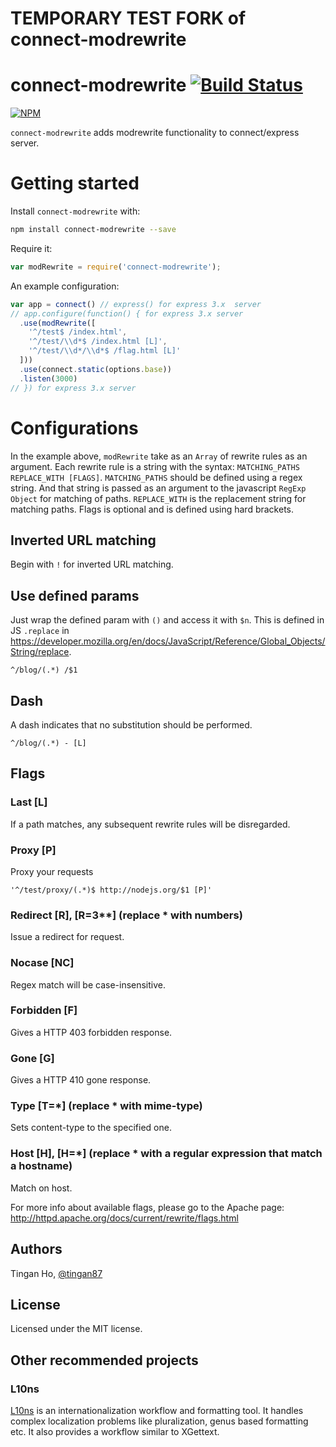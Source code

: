TEMPORARY TEST FORK of connect-modrewrite
========================

connect-modrewrite [![Build Status](https://travis-ci.org/tinganho/connect-modrewrite.png)](https://travis-ci.org/tinganho/connect-modrewrite)
========================

[![NPM](https://nodei.co/npm/connect-modrewrite.png?downloads=true&stars=true)](https://nodei.co/npm/connect-modrewrite/)

`connect-modrewrite` adds modrewrite functionality to connect/express server.

# Getting started
Install `connect-modrewrite` with:
```bash
npm install connect-modrewrite --save
```

Require it:

```javascript
var modRewrite = require('connect-modrewrite');
```
An example configuration:

```javascript
var app = connect() // express() for express 3.x  server
// app.configure(function() { for express 3.x server
  .use(modRewrite([
    '^/test$ /index.html',
    '^/test/\\d*$ /index.html [L]',
    '^/test/\\d*/\\d*$ /flag.html [L]'
  ]))
  .use(connect.static(options.base))
  .listen(3000)
// }) for express 3.x server
```

# Configurations
In the example above, `modRewrite` take as an `Array` of rewrite rules as an argument.
Each rewrite rule is a string with the syntax:
`MATCHING_PATHS REPLACE_WITH [FLAGS]`.
`MATCHING_PATHS` should be defined using a regex string. And that string is passed as an argument to the javascript `RegExp Object` for matching of paths. `REPLACE_WITH` is the replacement string for matching paths. Flags is optional and is defined using hard brackets.

## Inverted URL matching
Begin with `!` for inverted URL matching.

## Use defined params
Just wrap the defined param with `()` and access it with `$n`. This is defined in JS `.replace` in https://developer.mozilla.org/en/docs/JavaScript/Reference/Global_Objects/String/replace.

`^/blog/(.*) /$1`

## Dash
A dash indicates that no substitution should be performed.

`^/blog/(.*) - [L]`

## Flags
### Last [L]
If a path matches, any subsequent rewrite rules will be disregarded.

### Proxy [P]
Proxy your requests
```javasript
'^/test/proxy/(.*)$ http://nodejs.org/$1 [P]'
```

### Redirect [R], \[R=3**\] (replace * with numbers)
Issue a redirect for request.

### Nocase [NC]
Regex match will be case-insensitive.

### Forbidden [F]
Gives a HTTP 403 forbidden response.

### Gone [G]
Gives a HTTP 410 gone response.

### Type \[T=*\] (replace * with mime-type)
Sets content-type to the specified one.

### Host [H], \[H=*\] (replace * with a regular expression that match a hostname)
Match on host.

For more info about available flags, please go to the Apache page:
http://httpd.apache.org/docs/current/rewrite/flags.html

## Authors
Tingan Ho, [@tingan87][]

## License
Licensed under the MIT license.

## Other recommended projects
### L10ns
[L10ns][] is an internationalization workflow and formatting tool. It handles complex localization problems like pluralization, genus based formatting etc. It also provides a workflow similar to XGettext.

[@tingan87]: https://twitter.com/tingan87
[L10ns]: http://l10ns.org
